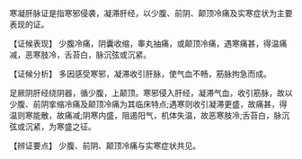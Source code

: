 寒凝肝脉证是指寒邪侵袭，凝滞肝经，以少腹、前阴、颠顶冷痛及实寒症状为主要表现的证。

  【证候表现】
  少腹冷痛，阴囊收缩，睾丸抽痛，或颠顶冷痛，遇寒痛甚，得温痛减，恶寒肢冷，舌苔白，脉沉弦或沉紧。

  【证候分析】
  多因感受寒邪，凝滞收引肝脉，使气血不畅，筋脉拘急而成。

  足厥阴肝经绕阴器，循少腹，上颠顶。寒邪侵入肝经，凝滞气血，收引筋脉，故以少腹、前阴挛缩冷痛及颠顶冷痛为其临床特点;遇寒则收引凝滞更盛，故痛甚，得温则寒能散，故痛减;阴寒内盛，阻遏阳气，机体失温，故恶寒肢冷;舌苔白，脉沉弦或沉紧，为寒盛之征。

  【辨证要点】
  少腹、前阴、颠顶冷痛与实寒症状共见。